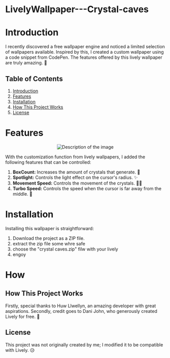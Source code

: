 # LivelyWallpaper---Crystal-caves

# Introduction

I recently discovered a free wallpaper engine and noticed a limited selection of wallpapers available. Inspired by this, I created a custom wallpaper using a code snippet from CodePen. The features offered by this lively wallpaper are truly amazing. 🚀

## Table of Contents

1. [Introduction](#Introduction)
2. [Features](#Features)
3. [Installation](#Installation)
4. [How This Project Works](#How)
5. [License](#License)

# Features

<p align="center">
  <img src="https://github.com/1j4d5/LivelyWallpaper---Crystal-caves/assets/129045623/76eae3ad-8a94-46d3-b80b-2a2c8f5344f3" alt="Description of the image">
</p>

With the customization function from lively wallpapers, I added the following features that can be controlled:

1. **BoxCount:** Increases the amount of crystals that generate. 💎
2. **Spotlight:** Controls the light effect on the cursor's radius. ✨
3. **Movement Speed:** Controls the movement of the crystals. 🏃‍♂️
4. **Turbo Speed:** Controls the speed when the cursor is far away from the middle. 🚄

# Installation

Installing this wallpaper is straightforward:

1. Download the project as a ZIP file.
2. extract the zip file some whre safe
3. choose the "crystal caves.zip" filw with your lively
4. engoy


# How
## How This Project Works
Firstly, special thanks to Huw Llwellyn, an amazing developer with great aspirations. Secondly, credit goes to Dani John, who generously created Lively for free. 👏

## License

This project was not originally created by me; I modified it to be compatible with Lively. 😥

